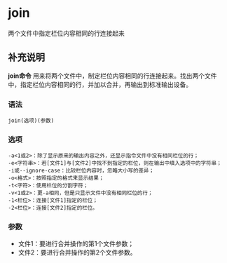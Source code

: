 join
===

两个文件中指定栏位内容相同的行连接起来

## 补充说明

**join命令** 用来将两个文件中，制定栏位内容相同的行连接起来。找出两个文件中，指定栏位内容相同的行，并加以合并，再输出到标准输出设备。

### 语法  

```
join(选项)(参数)
```

### 选项  

```
-a<1或2>：除了显示原来的输出内容之外，还显示指令文件中没有相同栏位的行；
-e<字符串>：若[文件1]与[文件2]中找不到指定的栏位，则在输出中填入选项中的字符串；
-i或--ignore-case：比较栏位内容时，忽略大小写的差异；
-o<格式>：按照指定的格式来显示结果；
-t<字符>：使用栏位的分割字符；
-v<1或2>：更-a相同，但是只显示文件中没有相同栏位的行；
-1<栏位>：连接[文件1]指定的栏位；
-2<栏位>：连接[文件2]指定的栏位。
```

### 参数  

*   文件1：要进行合并操作的第1个文件参数；
*   文件2：要进行合并操作的第2个文件参数。


<!-- Linux命令行搜索引擎：https://jaywcjlove.github.io/linux-command/ -->